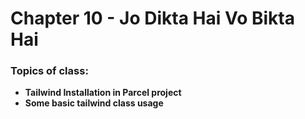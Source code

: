 # Chapter 10 - Jo Dikta Hai Vo Bikta Hai

### Topics of class:
* **Tailwind Installation in Parcel project**
* **Some basic tailwind class usage**